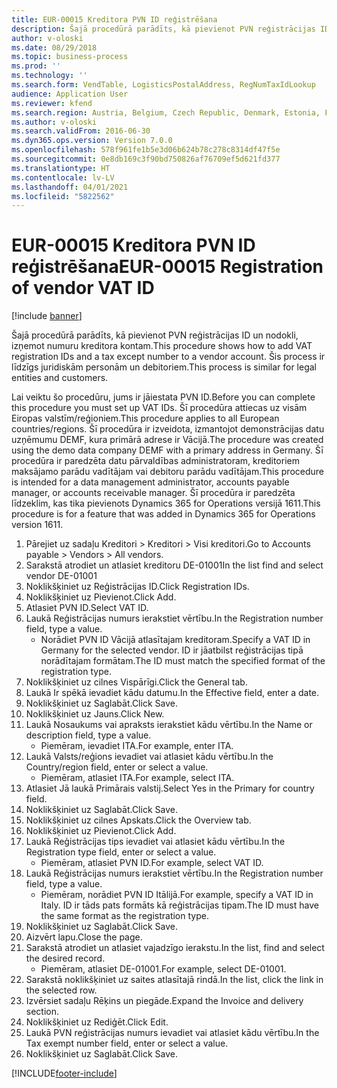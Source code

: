 ```yaml
---
title: EUR-00015 Kreditora PVN ID reģistrēšana
description: Šajā procedūrā parādīts, kā pievienot PVN reģistrācijas ID un nodokli, izņemot numuru kreditora kontam.
author: v-oloski
ms.date: 08/29/2018
ms.topic: business-process
ms.prod: ''
ms.technology: ''
ms.search.form: VendTable, LogisticsPostalAddress, RegNumTaxIdLookup
audience: Application User
ms.reviewer: kfend
ms.search.region: Austria, Belgium, Czech Republic, Denmark, Estonia, Finland, France, Germany, Hungary, Ireland, Italy, Latvia, Lithuania, Netherlands, Poland, Spain, Sweden, United Kingdom
ms.author: v-oloski
ms.search.validFrom: 2016-06-30
ms.dyn365.ops.version: Version 7.0.0
ms.openlocfilehash: 578f961fe1b5e3d06b624b78c278c8314df47f5e
ms.sourcegitcommit: 0e8db169c3f90bd750826af76709ef5d621fd377
ms.translationtype: HT
ms.contentlocale: lv-LV
ms.lasthandoff: 04/01/2021
ms.locfileid: "5822562"
---
```

# <a name="eur-00015-registration-of-vendor-vat-id"></a><span data-ttu-id="25a10-103">EUR-00015 Kreditora PVN ID reģistrēšana</span><span class="sxs-lookup"><span data-stu-id="25a10-103">EUR-00015 Registration of vendor VAT ID</span></span>

[!include [banner](../../includes/banner.md)]

<span data-ttu-id="25a10-104">Šajā procedūrā parādīts, kā pievienot PVN reģistrācijas ID un nodokli, izņemot numuru kreditora kontam.</span><span class="sxs-lookup"><span data-stu-id="25a10-104">This procedure shows how to add VAT registration IDs and a tax except number to a vendor account.</span></span> <span data-ttu-id="25a10-105">Šis process ir līdzīgs juridiskām personām un debitoriem.</span><span class="sxs-lookup"><span data-stu-id="25a10-105">This process is similar for legal entities and customers.</span></span> 

<span data-ttu-id="25a10-106">Lai veiktu šo procedūru, jums ir jāiestata PVN ID.</span><span class="sxs-lookup"><span data-stu-id="25a10-106">Before you can complete this procedure you must set up VAT IDs.</span></span> <span data-ttu-id="25a10-107">Šī procedūra attiecas uz visām Eiropas valstīm/reģioniem.</span><span class="sxs-lookup"><span data-stu-id="25a10-107">This procedure applies to all European countries/regions.</span></span> <span data-ttu-id="25a10-108">Šī procedūra ir izveidota, izmantojot demonstrācijas datu uzņēmumu DEMF, kura primārā adrese ir Vācijā.</span><span class="sxs-lookup"><span data-stu-id="25a10-108">The procedure was created using the demo data company DEMF with a primary address in Germany.</span></span> <span data-ttu-id="25a10-109">Šī procedūra ir paredzēta datu pārvaldības administratoram, kreditoriem maksājamo parādu vadītājam vai debitoru parādu vadītājam.</span><span class="sxs-lookup"><span data-stu-id="25a10-109">This procedure is intended for a data management administrator, accounts payable manager, or accounts receivable manager.</span></span> <span data-ttu-id="25a10-110">Šī procedūra ir paredzēta līdzeklim, kas tika pievienots Dynamics 365 for Operations versijā 1611.</span><span class="sxs-lookup"><span data-stu-id="25a10-110">This procedure is for a feature that was added in Dynamics 365 for Operations version 1611.</span></span>

1. <span data-ttu-id="25a10-111">Pārejiet uz sadaļu Kreditori > Kreditori > Visi kreditori.</span><span class="sxs-lookup"><span data-stu-id="25a10-111">Go to Accounts payable > Vendors > All vendors.</span></span>
2. <span data-ttu-id="25a10-112">Sarakstā atrodiet un atlasiet kreditoru DE-01001</span><span class="sxs-lookup"><span data-stu-id="25a10-112">In the list find and select vendor DE-01001</span></span>
3. <span data-ttu-id="25a10-113">Noklikšķiniet uz Reģistrācijas ID.</span><span class="sxs-lookup"><span data-stu-id="25a10-113">Click Registration IDs.</span></span>
4. <span data-ttu-id="25a10-114">Noklikšķiniet uz Pievienot.</span><span class="sxs-lookup"><span data-stu-id="25a10-114">Click Add.</span></span>
5. <span data-ttu-id="25a10-115">Atlasiet PVN ID.</span><span class="sxs-lookup"><span data-stu-id="25a10-115">Select VAT ID.</span></span>
6. <span data-ttu-id="25a10-116">Laukā Reģistrācijas numurs ierakstiet vērtību.</span><span class="sxs-lookup"><span data-stu-id="25a10-116">In the Registration number field, type a value.</span></span>
    * <span data-ttu-id="25a10-117">Norādiet PVN ID Vācijā atlasītajam kreditoram.</span><span class="sxs-lookup"><span data-stu-id="25a10-117">Specify a VAT ID in Germany for the selected vendor.</span></span> <span data-ttu-id="25a10-118">ID ir jāatbilst reģistrācijas tipā norādītajam formātam.</span><span class="sxs-lookup"><span data-stu-id="25a10-118">The ID must match the specified format of the registration type.</span></span>  
7. <span data-ttu-id="25a10-119">Noklikšķiniet uz cilnes Vispārīgi.</span><span class="sxs-lookup"><span data-stu-id="25a10-119">Click the General tab.</span></span>
8. <span data-ttu-id="25a10-120">Laukā Ir spēkā ievadiet kādu datumu.</span><span class="sxs-lookup"><span data-stu-id="25a10-120">In the Effective field, enter a date.</span></span>
9. <span data-ttu-id="25a10-121">Noklikšķiniet uz Saglabāt.</span><span class="sxs-lookup"><span data-stu-id="25a10-121">Click Save.</span></span>
10. <span data-ttu-id="25a10-122">Noklikšķiniet uz Jauns.</span><span class="sxs-lookup"><span data-stu-id="25a10-122">Click New.</span></span>
11. <span data-ttu-id="25a10-123">Laukā Nosaukums vai apraksts ierakstiet kādu vērtību.</span><span class="sxs-lookup"><span data-stu-id="25a10-123">In the Name or description field, type a value.</span></span>
    * <span data-ttu-id="25a10-124">Piemēram, ievadiet ITA.</span><span class="sxs-lookup"><span data-stu-id="25a10-124">For example, enter ITA.</span></span>  
12. <span data-ttu-id="25a10-125">Laukā Valsts/reģions ievadiet vai atlasiet kādu vērtību.</span><span class="sxs-lookup"><span data-stu-id="25a10-125">In the Country/region field, enter or select a value.</span></span>
    * <span data-ttu-id="25a10-126">Piemēram, atlasiet ITA.</span><span class="sxs-lookup"><span data-stu-id="25a10-126">For example, select ITA.</span></span>  
13. <span data-ttu-id="25a10-127">Atlasiet Jā laukā Primārais valstij.</span><span class="sxs-lookup"><span data-stu-id="25a10-127">Select Yes in the Primary for country field.</span></span>
14. <span data-ttu-id="25a10-128">Noklikšķiniet uz Saglabāt.</span><span class="sxs-lookup"><span data-stu-id="25a10-128">Click Save.</span></span>
15. <span data-ttu-id="25a10-129">Noklikšķiniet uz cilnes Apskats.</span><span class="sxs-lookup"><span data-stu-id="25a10-129">Click the Overview tab.</span></span>
16. <span data-ttu-id="25a10-130">Noklikšķiniet uz Pievienot.</span><span class="sxs-lookup"><span data-stu-id="25a10-130">Click Add.</span></span>
17. <span data-ttu-id="25a10-131">Laukā Reģistrācijas tips ievadiet vai atlasiet kādu vērtību.</span><span class="sxs-lookup"><span data-stu-id="25a10-131">In the Registration type field, enter or select a value.</span></span>
    * <span data-ttu-id="25a10-132">Piemēram, atlasiet PVN ID.</span><span class="sxs-lookup"><span data-stu-id="25a10-132">For example, select VAT ID.</span></span>  
18. <span data-ttu-id="25a10-133">Laukā Reģistrācijas numurs ierakstiet vērtību.</span><span class="sxs-lookup"><span data-stu-id="25a10-133">In the Registration number field, type a value.</span></span>
    * <span data-ttu-id="25a10-134">Piemēram, norādiet PVN ID Itālijā.</span><span class="sxs-lookup"><span data-stu-id="25a10-134">For example, specify a VAT ID in Italy.</span></span>  <span data-ttu-id="25a10-135">ID ir tāds pats formāts kā reģistrācijas tipam.</span><span class="sxs-lookup"><span data-stu-id="25a10-135">The ID must have the same format as the registration type.</span></span>  
19. <span data-ttu-id="25a10-136">Noklikšķiniet uz Saglabāt.</span><span class="sxs-lookup"><span data-stu-id="25a10-136">Click Save.</span></span>
20. <span data-ttu-id="25a10-137">Aizvērt lapu.</span><span class="sxs-lookup"><span data-stu-id="25a10-137">Close the page.</span></span>
21. <span data-ttu-id="25a10-138">Sarakstā atrodiet un atlasiet vajadzīgo ierakstu.</span><span class="sxs-lookup"><span data-stu-id="25a10-138">In the list, find and select the desired record.</span></span>
    * <span data-ttu-id="25a10-139">Piemēram, atlasiet DE-01001.</span><span class="sxs-lookup"><span data-stu-id="25a10-139">For example, select DE-01001.</span></span>  
22. <span data-ttu-id="25a10-140">Sarakstā noklikšķiniet uz saites atlasītajā rindā.</span><span class="sxs-lookup"><span data-stu-id="25a10-140">In the list, click the link in the selected row.</span></span>
23. <span data-ttu-id="25a10-141">Izvērsiet sadaļu Rēķins un piegāde.</span><span class="sxs-lookup"><span data-stu-id="25a10-141">Expand the Invoice and delivery section.</span></span>
24. <span data-ttu-id="25a10-142">Noklikšķiniet uz Rediģēt.</span><span class="sxs-lookup"><span data-stu-id="25a10-142">Click Edit.</span></span>
25. <span data-ttu-id="25a10-143">Laukā PVN reģistrācijas numurs ievadiet vai atlasiet kādu vērtību.</span><span class="sxs-lookup"><span data-stu-id="25a10-143">In the Tax exempt number field, enter or select a value.</span></span>
26. <span data-ttu-id="25a10-144">Noklikšķiniet uz Saglabāt.</span><span class="sxs-lookup"><span data-stu-id="25a10-144">Click Save.</span></span>



[!INCLUDE[footer-include](../../../includes/footer-banner.md)]